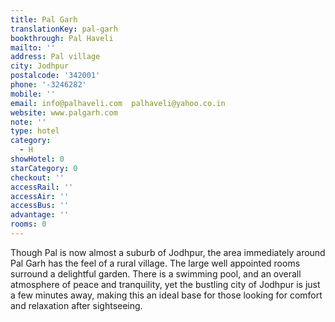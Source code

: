 ```yaml
---
title: Pal Garh
translationKey: pal-garh
bookthrough: Pal Haveli
mailto: ''
address: Pal village
city: Jodhpur
postalcode: '342001'
phone: '-3246282'
mobile: ''
email: info@palhaveli.com  palhaveli@yahoo.co.in
website: www.palgarh.com
note: ''
type: hotel
category:
  - H
showHotel: 0
starCategory: 0
checkout: ''
accessRail: ''
accessAir: ''
accessBus: ''
advantage: ''
rooms: 0
---
```

Though Pal is now almost a suburb of Jodhpur, the area immediately around Pal Garh has the feel of a rural village. The large well appointed rooms surround a delightful garden. There is a swimming pool, and an overall atmosphere of peace and tranquility, yet the bustling city of Jodhpur is just a few minutes away, making this an ideal base for those looking for comfort and relaxation after sightseeing.  